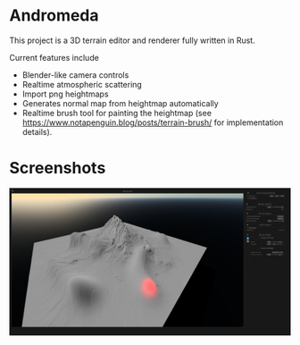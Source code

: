 # Andromeda

This project is a 3D terrain editor and renderer fully written in Rust.

Current features include

- Blender-like camera controls
- Realtime atmospheric scattering
- Import png heightmaps
- Generates normal map from heightmap automatically
- Realtime brush tool for painting the heightmap (see https://www.notapenguin.blog/posts/terrain-brush/ for implementation details).

# Screenshots

![](screenshots/demo.png "Terrain brush" )

